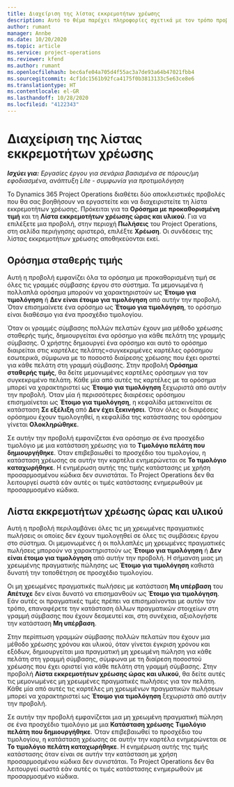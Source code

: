 ```yaml
---
title: Διαχείριση της λίστας εκκρεμοτήτων χρέωσης
description: Αυτό το θέμα παρέχει πληροφορίες σχετικά με τον τρόπο προβολής και επεξεργασίας της λίστας εκκρεμοτήτων χρέωσης στο Project Operations.
author: rumant
manager: Annbe
ms.date: 10/20/2020
ms.topic: article
ms.service: project-operations
ms.reviewer: kfend
ms.author: rumant
ms.openlocfilehash: bec6afe04a705d4f55ac3a7de93a64b47021fbb4
ms.sourcegitcommit: 4cf1dc1561b92fca4175f0b3813133c5e63ce8e6
ms.translationtype: HT
ms.contentlocale: el-GR
ms.lasthandoff: 10/28/2020
ms.locfileid: "4122343"
---
```

# <a name="manage-the-billing-backlog"></a>Διαχείριση της λίστας εκκρεμοτήτων χρέωσης

_**Ισχύει για:** Εργασίες έργου για σενάρια βασισμένα σε πόρους/μη εφοδιασμένα, ανάπτυξη Lite - συμφωνία για προτιμολόγηση_

Το Dynamics 365 Project Operations διαθέτει δύο αποκλειστικές προβολές που θα σας βοηθήσουν να εργαστείτε και να διαχειριστείτε τη λίστα εκκρεμοτήτων χρέωσης. Πρόκειται για τα **Ορόσημα με προκαθορισμένη τιμή** και τη **Λίστα εκκρεμοτήτων χρέωσης ώρας και υλικού**. Για να επιλέξετε μια προβολή, στην περιοχή **Πωλήσεις** του Project Operations, στη σελίδα περιήγησης αριστερά, επιλέξτε **Χρέωση**. Οι συνδέσεις της λίστας εκκρεμοτήτων χρέωσης αποθηκεύονται εκεί.

## <a name="fixed-price-milestones"></a>Ορόσημα σταθερής τιμής

Αυτή η προβολή εμφανίζει όλα τα ορόσημα με προκαθορισμένη τιμή σε όλες τις γραμμές σύμβασης έργου στο σύστημα. Τα μεμονωμένα ή πολλαπλά ορόσημα μπορούν να χαρακτηριστούν ως **Έτοιμο για τιμολόγηση** ή **Δεν είναι έτοιμο για τιμολόγηση** από αυτήν την προβολή. Όταν επισημαίνετε ένα ορόσημο ως **Έτοιμο για τιμολόγηση**, το ορόσημο είναι διαθέσιμο για ένα προσχέδιο τιμολογίου.

Όταν οι γραμμές σύμβασης πολλών πελατών έχουν μια μέθοδο χρέωσης σταθερής τιμής, δημιουργείται ένα ορόσημο για κάθε πελάτη της γραμμής σύμβασης. Ο χρήστης δημιουργεί ένα ορόσημο και αυτό το ορόσημο διαιρείται στις καρτέλες πελάτης=συγκεκριμένες καρτέλες ορόσημου εσωτερικά, σύμφωνα με το ποσοστό διαίρεσης χρέωσης που έχει οριστεί για κάθε πελάτη στη γραμμή σύμβασης. Στην προβολή **Ορόσημα σταθερής τιμής**, θα δείτε μεμονωμένες καρτέλες ορόσημων για τον συγκεκριμένο πελάτη. Κάθε μία από αυτές τις καρτέλες με τα ορόσημα μπορεί να χαρακτηριστεί ως **Έτοιμο για τιμολόγηση** ξεχωριστά από αυτήν την προβολή. Όταν μία ή περισσότερες διαιρέσεις ορόσημου επισημαίνεται ως **Έτοιμο για τιμολόγηση**, η κεφαλίδα μετακινείται σε κατάσταση **Σε εξέλιξη** από **Δεν έχει ξεκινήσει**. Όταν όλες οι διαιρέσεις ορόσημου έχουν τιμολογηθεί, η κεφαλίδα της κατάστασης του ορόσημου γίνεται **Ολοκληρώθηκε**.

Σε αυτήν την προβολή εμφανίζεται ένα ορόσημο σε ένα προσχέδιο τιμολόγιο με μια κατάσταση χρέωσης για το **Τιμολόγιο πελάτη που δημιουργήθηκε**. Όταν επιβεβαιωθεί το προσχέδιο του τιμολογίου, η κατάσταση χρέωσης σε αυτήν την καρτέλα ενημερώνεται σε **Το τιμολόγιο καταχωρήθηκε**. Η ενημέρωση αυτής της τιμής κατάστασης με χρήση προσαρμοσμένου κώδικα δεν συνιστάται. Το Project Operations δεν θα λειτουργεί σωστά εάν αυτές οι τιμές κατάστασης ενημερωθούν με προσαρμοσμένο κώδικα.

## <a name="time-and-material-billing-backlog"></a>Λίστα εκκρεμοτήτων χρέωσης ώρας και υλικού

Αυτή η προβολή περιλαμβάνει όλες τις μη χρεωμένες πραγματικές πωλήσεις οι οποίες δεν έχουν τιμολογηθεί σε όλες τις συμβάσεις έργου στο σύστημα. Οι μεμονωμένες ή οι πολλαπλές μη χρεωμένες πραγματικές πωλήσεις μπορούν να χαρακτηριστούν ως **Έτοιμο για τιμολόγηση** ή **Δεν είναι έτοιμο για τιμολόγηση** από αυτήν την προβολή. Η σήμανση μιας μη χρεωμένης πραγματικής πώλησης ως **Έτοιμο για τιμολόγηση** καθιστά δυνατή την τοποθέτηση σε προσχέδιο τιμολογίου.

Οι μη χρεωμένες πραγματικές πωλήσεις με κατάσταση **Μη υπέρβαση** του **Απέτυχε** δεν είναι δυνατό να επισημανθούν ως **Έτοιμο για τιμολόγηση**. Εάν αυτές οι πραγματικές τιμές πρέπει να επισημαίνονται με αυτόν τον τρόπο, επαναφέρετε την κατάσταση άλλων πραγματικών στοιχείων στη γραμμή σύμβασης που έχουν δεσμευτεί και, στη συνέχεια, αξιολογήστε την κατάσταση **Μη υπέρβαση**.

Στην περίπτωση γραμμών σύμβασης πολλών πελατών που έχουν μια μέθοδο χρέωσης χρόνου και υλικού, όταν γίνεται έγκριση χρόνου και εξόδων, δημιουργείται μια πραγματική μη χρεωμένη πώληση για κάθε πελάτη στη γραμμή σύμβασης, σύμφωνα με τη διαίρεση ποσοστού χρέωσης που έχει οριστεί για κάθε πελάτη στη γραμμή σύμβασης. Στην προβολή **Λίστα εκκρεμοτήτων χρέωσης ώρας και υλικού**, θα δείτε αυτές τις μεμονωμένες μη χρεωμένες πραγματικές πωλήσεις για τον πελάτη. Κάθε μία από αυτές τις καρτέλες μη χρεωμένων πραγματικών πωλήσεων μπορεί να χαρακτηριστεί ως **Έτοιμο για τιμολόγηση** ξεχωριστά από αυτήν την προβολή.

Σε αυτήν την προβολή εμφανίζεται μια μη χρεωμένη πραγματική πώληση σε ένα προσχέδιο τιμολόγιο με μια **Κατάσταση χρέωσης** **Τιμολόγιο πελάτη που δημιουργήθηκε**. Όταν επιβεβαιωθεί το προσχέδιο του τιμολογίου, η κατάσταση χρέωσης σε αυτήν την καρτέλα ενημερώνεται σε **Το τιμολόγιο πελάτη καταχωρήθηκε**. Η ενημέρωση αυτής της τιμής κατάστασης όταν είναι σε αυτήν την κατάσταση με χρήση προσαρμοσμένου κώδικα δεν συνιστάται. Το Project Operations δεν θα λειτουργεί σωστά εάν αυτές οι τιμές κατάστασης ενημερωθούν με προσαρμοσμένο κώδικα.
